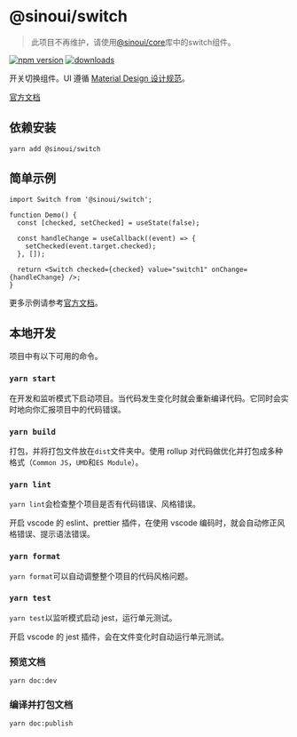 # @sinoui/switch

> 此项目不再维护，请使用[@sinoui/core](https://github.com/sinoui/core)库中的switch组件。

[![npm version](https://img.shields.io/npm/v/@sinoui/switch)](https://www.npmjs.com/package/@sinoui/switch)
[![downloads](https://img.shields.io/npm/dm/@sinoui/switch)](https://www.npmjs.com/package/@sinoui/switch)

开关切换组件。UI 遵循 [Material Design 设计规范](https://www.material.io/components/selection-controls/#switches)。

[官方文档](https://sinoui.github.io/switch)

## 依赖安装

```shell
yarn add @sinoui/switch
```

## 简单示例

```tsx
import Switch from '@sinoui/switch';

function Demo() {
  const [checked, setChecked] = useState(false);

  const handleChange = useCallback((event) => {
    setChecked(event.target.checked);
  }, []);

  return <Switch checked={checked} value="switch1" onChange={handleChange} />;
}
```

更多示例请参考[官方文档](https://sinoui.github.io/switch)。

## 本地开发

项目中有以下可用的命令。

### `yarn start`

在开发和监听模式下启动项目。当代码发生变化时就会重新编译代码。它同时会实时地向你汇报项目中的代码错误。

### `yarn build`

打包，并将打包文件放在`dist`文件夹中。使用 rollup 对代码做优化并打包成多种格式（`Common JS`，`UMD`和`ES Module`）。

### `yarn lint`

`yarn lint`会检查整个项目是否有代码错误、风格错误。

开启 vscode 的 eslint、prettier 插件，在使用 vscode 编码时，就会自动修正风格错误、提示语法错误。

### `yarn format`

`yarn format`可以自动调整整个项目的代码风格问题。

### `yarn test`

`yarn test`以监听模式启动 jest，运行单元测试。

开启 vscode 的 jest 插件，会在文件变化时自动运行单元测试。

### 预览文档

```shell
yarn doc:dev
```

### 编译并打包文档

```shell
yarn doc:publish
```
